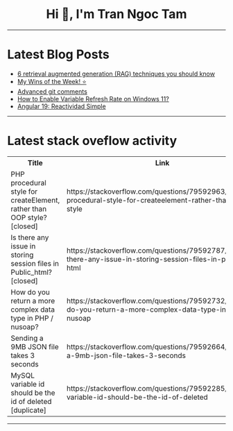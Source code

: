<h1 align="center">Hi 👋, I'm Tran Ngoc Tam</h1>

---

# Latest Blog Posts 
<!-- BLOG-POST-LIST:START -->
- [6 retrieval augmented generation &lpar;RAG&rpar; techniques you should know](https://dev.to/logrocket/6-retrieval-augmented-generation-rag-techniques-you-should-know-4a5l)
- [My Wins of the Week! ⭐](https://dev.to/anitaolsen/my-wins-of-the-week-7b8)
- [Advanced git comments](https://dev.to/janisha_flavy_43180fae7e6/advanced-git-comments-c7j)
- [How to Enable Variable Refresh Rate on Windows 11?](https://dev.to/winsides/how-to-enable-variable-refresh-rate-on-windows-11-4cma)
- [Angular 19: Reactividad Simple](https://dev.to/miguelbc7/angular-19-reactividad-simple-27ga)
<!-- BLOG-POST-LIST:END -->

---

# Latest stack oveflow activity
<table>
  <tr><th>Title</th><th>Link</th></tr>
  <!-- STACKOVERFLOW:START --><tr><td>PHP procedural style for createElement, rather than OOP style? [closed]</td><td>https://stackoverflow.com/questions/79592963/php-procedural-style-for-createelement-rather-than-oop-style</td></tr><tr><td>Is there any issue in storing session files in Public_html? [closed]</td><td>https://stackoverflow.com/questions/79592787/is-there-any-issue-in-storing-session-files-in-public-html</td></tr><tr><td>How do you return a more complex data type in PHP / nusoap?</td><td>https://stackoverflow.com/questions/79592732/how-do-you-return-a-more-complex-data-type-in-php-nusoap</td></tr><tr><td>Sending a 9MB JSON file takes 3 seconds</td><td>https://stackoverflow.com/questions/79592664/sending-a-9mb-json-file-takes-3-seconds</td></tr><tr><td>MySQL variable id should be the id of deleted [duplicate]</td><td>https://stackoverflow.com/questions/79592285/mysql-variable-id-should-be-the-id-of-deleted</td></tr><!-- STACKOVERFLOW:END -->
</table>

---


